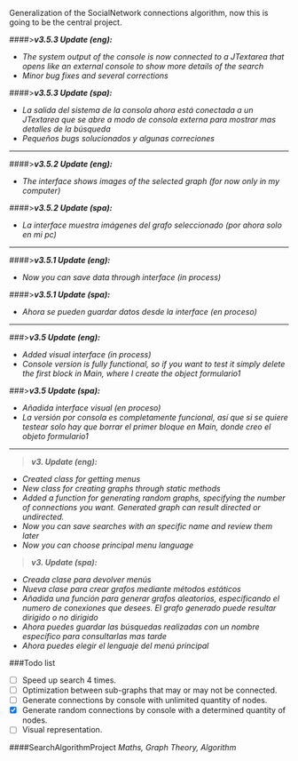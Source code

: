 Generalization of the SocialNetwork connections algorithm, now this is going to be the central project.

####>**_v3.5.3 Update (eng):_**
  - *The system output of the console is now connected to a JTextarea that opens like an external console to show more details of the search*
  - *Minor bug fixes and several corrections*
  
####>**_v3.5.3 Update (spa):_**
  - *La salida del sistema de la consola ahora está conectada a un JTextarea que se abre a modo de consola externa para mostrar
    mas detalles de la búsqueda*
  - *Pequeños bugs solucionados y algunas correciones*
  
------------------------------------------------------------------------------------------------------------------------------------

####>**_v3.5.2 Update (eng):_**
  - *The interface shows images of the selected graph (for now only in my computer)*
  
####>**_v3.5.2 Update (spa):_**
  - *La interface muestra imágenes del grafo seleccionado (por ahora solo en mi pc)*
  
------------------------------------------------------------------------------------------------------------------------------------

####>**_v3.5.1 Update (eng):_**
  - *Now you can save data through interface (in process)*
  
####>**_v3.5.1 Update (spa):_**
  - *Ahora se pueden guardar datos desde la interface (en proceso)*

------------------------------------------------------------------------------------------------------------------------------------

###>**_v3.5 Update (eng):_**
  - *Added visual interface (in process)*
  - *Console version is fully functional, so if you want to test it simply delete the first block in Main, where I create the object formulario1*
  
  ###>**_v3.5 Update (spa):_**
  - *Añadida interface visual (en proceso)*
  - *La versión por consola es completamente funcional, así que si se quiere testear solo hay que borrar el primer bloque en Main, donde creo el objeto formulario1*

  ------------------------------------------------------------------------------------------------------------------------------------

>**_v3. Update (eng):_**
  - *Created class for getting menus*
  - *New class for creating graphs through static methods*
  - *Added a function for generating random  graphs, specifying the number of connections you want. Generated graph can result directed or undirected.*
  - *Now you can save searches with an specific name and review them later*
  - *Now you can choose principal menu language*
  
  >**_v3. Update (spa):_**
  - *Creada clase para devolver menús*
  - *Nueva clase para crear grafos mediante métodos estáticos*
  - *Añadida una función para generar grafos aleatorios, especificando el numero de conexiones que desees. El grafo generado puede
  resultar dirigido o no dirigido*
  - *Ahora puedes guardar las búsquedas realizadas con un nombre específico para consultarlas mas tarde*
  - *Ahora puedes elegir el lenguaje del menú principal*

###Todo list
  - [ ] Speed up search 4 times.
  - [ ] Optimization between sub-graphs that may or may not be connected.
  - [ ] Generate connections by console with unlimited quantity of nodes.
  - [x] Generate random connections by console with a determined quantity of nodes.
  - [ ] Visual representation.

####SearchAlgorithmProject
_Maths, Graph Theory, Algorithm_

